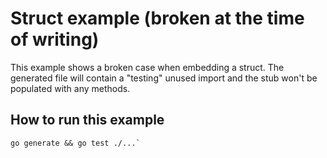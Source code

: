 # Struct example (broken at the time of writing)

This example shows a broken case when embedding a struct. The generated file will contain a "testing" unused import and
the stub won't be populated with any methods.

## How to run this example

```
go generate && go test ./...`
```

